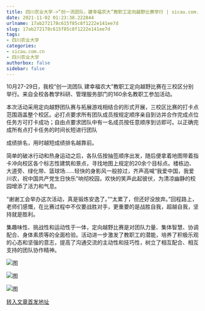 ```yaml
---
title: 四川农业大学->“创一流团队，建幸福农大”教职工定向越野比赛举行 | sicau.com.cn
date: 2021-11-02 01:23:38.222844
urlname: 17ab272178c615f85c8f1222e141ee7d
slug: 17ab272178c615f85c8f1222e141ee7d
tags: 
- 四川农业大学
categories:
- sicau.com.cn
- 四川农业大学
authorbox: false
sidebar: false
---
```

10月27-29日，我校“创一流团队 建幸福农大”教职工定向越野比赛在三校区分别举行。来自全校各教学科研、管理服务部门的160余名教职工参加活动。

本次活动采用定向越野团队赛与拓展游戏相结合的形式开展，三校区比赛的打卡点范围涵盖整个校区。必打点要求所有团队成员按规定顺序亲自到访并合作完成点位任务方可打卡成功；自由点要求团队中有一名成员按任意顺序到访即可。以正确完成所有点打卡任务的时间长短进行团队
<!--more-->
成绩排名，用时越短成绩排名越靠前。

简单的破冰行动和热身运动之后，各队伍按抽签顺序出发，随后便拿着地图带着指卡冲向校区各个标志性建筑和景点，寻找地图上规定的20余个目标点。楼栋边、大道旁、绿化带、篮球场……轻快的身影风一般掠过，齐声高喊“我爱中国，我爱川农，祝中国共产党生日快乐”响彻校园，欢快的笑声此起彼伏，为清凉幽静的校园增添了活力和气息。

“谢谢工会举办这次活动，真是锻炼安逸了。”“太累了，但还好没放弃。”回程路上，老师们感慨，在比赛过程中不仅要战胜对手，更重要的是战胜自我，超越自我，坚持就是胜利。

集趣味性、挑战性和运动性于一体，定向越野比赛是对团队力量、集体智慧、协调配合、身体素质等的全面检验。活动进一步激发了教职工的潜能，培养了积极乐观的心态和坚强的意志，提高了沟通交流的主动性和技巧性，树立了相互配合、相互支持的团队协作精神。

![图](https://news.sicau.edu.cn/__local/A/6D/81/3A7F07415644C247AA7A13BC5ED_95BC5DC1_1ECF6.jpg)

![图](https://news.sicau.edu.cn/__local/C/A0/75/66FC576A2432E28FF8F952C0548_3ED7DAD8_20474.jpg)

![图](https://news.sicau.edu.cn/__local/C/7E/D6/6F9938B9F1E0798A29B20747BAC_B1E42897_5291F.jpeg)

[转入文章首发地址](https://news.sicau.edu.cn/info/1078/65191.htm)